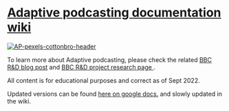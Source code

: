 # [Adaptive podcasting documentation wiki](https://github.com/bbc/adaptivepodcasting.github.io/wiki)

[![AP-pexels-cottonbro-header](https://user-images.githubusercontent.com/1649922/188454404-9395c73b-fef2-4f41-b1b9-45e16b8082aa.jpg)](
https://github.com/bbc/adaptivepodcasting.github.io)

To learn more about Adaptive podcasting, please check the related [BBC R&D blog post](https://www.bbc.co.uk/rd/blog/2022-09-adaptive-podcasting) and [BBC R&D project research page ](https://www.bbc.co.uk/rd/projects/perceptive-radio).

All content is for educational purposes and correct as of Sept 2022.

Updated versions can be found [here on google docs.](https://docs.google.com/document/d/15RRjzNzmUizUYOFY65Xq1EMd3BGrkFysY7Qur-VPm8Q/edit?usp=sharing) and slowly updated in the wiki.
